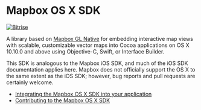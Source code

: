 # Mapbox OS X SDK

[![Bitrise](https://www.bitrise.io/app/155ef7da24b38dcd.svg?token=4KSOw_gd6WxTnvGE2rMttg&branch=master)](https://www.bitrise.io/app/155ef7da24b38dcd)

A library based on [Mapbox GL Native](../../README.md) for embedding interactive map views with scalable, customizable vector maps into Cocoa applications on OS X 10.10.0 and above using Objective-C, Swift, or Interface Builder.

This SDK is analogous to the Mapbox iOS SDK, and much of the iOS SDK documentation applies here. Mapbox does not officially support the OS X to the same extent as the iOS SDK; however, bug reports and pull requests are certainly welcome.

* [Integrating the Mapbox OS X SDK into your application](INSTALL.md)
* [Contributing to the Mapbox OS X SDK](DEVELOPING.md)
